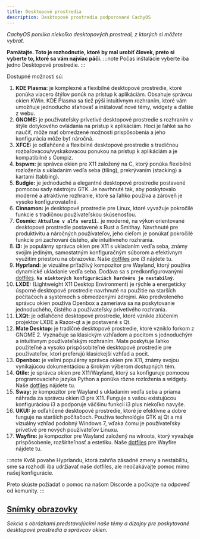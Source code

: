 ```yaml
---
title: Desktopové prostredia
description: Desktopové prostredia podporované CachyOS
---
```


*CachyOS ponúka niekoľko desktopových prostredí, z ktorých si môžete vybrať.*

**Pamätajte. Toto je rozhodnutie, ktoré by mal urobiť človek, preto si vyberte to, ktoré sa vám najviac páči.**
:::note
Počas inštalácie vyberte iba jedno Desktopové prostredie.
:::

Dostupné možnosti sú:

1. **KDE Plasma:** je komplexné a flexibilné desktopové prostredie, ktoré ponúka viacero štýlov ponúk na prístup k aplikáciám. Obsahuje správcu okien KWin. KDE Plasma sa tiež pýši intuitívnym rozhraním, ktoré vám umožňuje jednoducho sťahovať a inštalovať nové témy, widgety a ďalšie z webu.
2. **GNOME:** je používateľsky prívetivé desktopové prostredie s rozhraním v štýle dotykového ovládania na prístup k aplikáciám. Hoci je ľahké sa ho naučiť, môže mať obmedzené možnosti prispôsobenia a jeho konfigurácia môže byť náročná.
3. **XFCE:** je odľahčené a flexibilné desktopové prostredie s tradičnou rozbaľovacou/vyskakovacou ponukou na prístup k aplikáciám a je kompatibilné s Compiz.
4. **bspwm:** je správca okien pre X11 založený na C, ktorý ponúka flexibilné rozloženia s ukladaním vedľa seba (tiling), prekrývaním (stacking) a kartami (tabbing).
5. **Budgie:** je jednoduché a elegantné desktopové prostredie postavené pomocou sady nástrojov GTK. Je navrhnuté tak, aby poskytovalo moderné a atraktívne rozhranie, ktoré sa ľahko používa a zároveň je vysoko konfigurovateľné.
6. **Cinnamon:** je desktopové prostredie pre Linux, ktoré vyvažuje pokročilé funkcie s tradičnou používateľskou skúsenosťou.
7. **Cosmic:** **`Aktuálne v alfa verzii.`** je moderné, na výkon orientované desktopové prostredie postavené s Rust a Smithay. Navrhnuté pre produktivitu a náročných používateľov, jeho cieľom je ponúkať pokročilé funkcie pri zachovaní čistého, ale intuitívneho rozhrania.
8. **i3:** je populárny správca okien pre X11 s ukladaním vedľa seba, známy svojim jediným, samostatným konfiguračným súborom a efektívnym využitím priestoru na obrazovke. Naše [dotfiles](https://github.com/CachyOS/cachyos-i3wm-settings) pre i3 nájdete tu.
9. **Hyprland:** je vizuálne príťažlivý kompozitor pre Wayland, ktorý používa dynamické ukladanie vedľa seba. Dodáva sa s predkonfigurovanými [dotfiles](https://github.com/CachyOS/cachyos-hyprland-settings). **`Na niektorých konfiguráciách hardvéru je nestabilný`**.
10. **LXDE:** (Lightweight X11 Desktop Environment) je rýchle a energeticky úsporné desktopové prostredie navrhnuté na použitie na starších počítačoch a systémoch s obmedzenými zdrojmi. Ako predvoleného správcu okien používa Openbox a zameriava sa na poskytovanie jednoduchého, čistého a používateľsky prívetivého rozhrania.
11. **LXQt:** je odľahčené desktopové prostredie, ktoré vzniklo zlúčením projektov LXDE a Razor-qt a je postavené s Qt.
12. **Mate Desktop:** je tradičné desktopové prostredie, ktoré vzniklo forkom z GNOME 2. Vyznačuje sa klasickým vzhľadom a pocitom s jednoduchým a intuitívnym používateľským rozhraním. Mate poskytuje ľahko použiteľné a vysoko prispôsobiteľné desktopové prostredie pre používateľov, ktorí preferujú klasickejší vzhľad a pocit.
13. **Openbox:** je veľmi populárny správca okien pre X11, známy svojou vynikajúcou dokumentáciou a širokým výberom dostupných tém.
14. **Qtile:** je správca okien pre X11/Wayland, ktorý sa konfiguruje pomocou programovacieho jazyka Python a ponúka rôzne rozloženia a widgety. Naše [dotfiles](https://github.com/CachyOS/cachyos-qtile-settings) nájdete tu.
15. **Sway:** je kompozitor pre Wayland s ukladaním vedľa seba a priama náhrada za správcu okien i3 pre X11. Funguje s vašou existujúcou konfiguráciou i3 a podporuje väčšinu funkcií i3 plus niekoľko navyše.
16. **UKUI:** je odľahčené desktopové prostredie, ktoré je efektívne a dobre funguje na starších počítačoch. Používa technológie GTK aj Qt a má vizuálny vzhľad podobný Windows 7, vďaka čomu je používateľsky prívetivé pre nových používateľov Linuxu.
17. **Wayfire:** je kompozitor pre Wayland založený na wlroots, ktorý vyvažuje prispôsobenie, rozšíriteľnosť a estetiku. Naše [dotfiles](https://github.com/CachyOS/cachyos-wayfire-settings) pre Wayfire nájdete tu.

:::note
Kvôli povahe Hyprlandu, ktorá zahŕňa zásadné zmeny a nestabilitu, sme sa rozhodli iba udržiavať naše dotfiles, ale neočakávajte pomoc mimo našej konfigurácie.

Preto skúste požiadať o pomoc na našom Discorde a počkajte na odpoveď od komunity.
:::

[Snímky obrazovky](/installation/screenshots)
-----------

*Sekcia s obrázkami predstavujúcimi naše témy a dizajny pre poskytované desktopové prostredia a správcov okien.*
